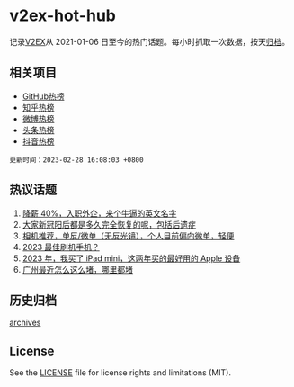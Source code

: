 # v2ex-hot-hub

 记录[V2EX](https://www.v2ex.com/)从 2021-01-06 日至今的热门话题。每小时抓取一次数据，按天[归档](archives)。
 
 ## 相关项目

- [GitHub热榜](https://github.com/it985/github-hot-hub)
- [知乎热榜](https://github.com/it985/zhihu-hot-hub)
- [微博热榜](https://github.com/it985/weibo-hot-hub)
- [头条热榜](https://github.com/it985/toutiao-hot-hub)
- [抖音热榜](https://github.com/it985/douyin-hot-hub)


 `更新时间：2023-02-28 16:08:03 +0800`

## 热议话题

1. [降薪 40%，入职外企，来个牛逼的英文名字](https://www.v2ex.com/t/919735)
1. [大家新冠阳后都是多久完全恢复的呢，包括后遗症](https://www.v2ex.com/t/919730)
1. [相机推荐，单反/微单（无反光镜），个人目前偏向微单，轻便](https://www.v2ex.com/t/919718)
1. [2023 最佳刷机手机？](https://www.v2ex.com/t/919600)
1. [2023 年，我买了 iPad mini，这两年买的最好用的 Apple 设备](https://www.v2ex.com/t/919677)
1. [广州最近怎么这么堵，哪里都堵](https://www.v2ex.com/t/919706)

## 历史归档

[archives](archives)

## License

See the [LICENSE](LICENSE) file for license rights and limitations (MIT).
